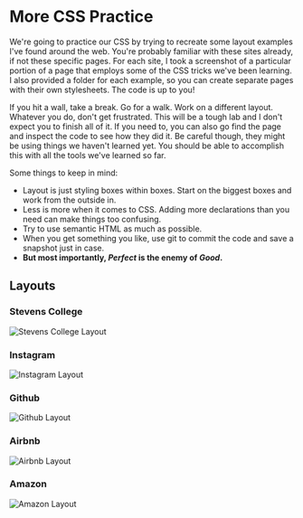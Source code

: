 # More CSS Practice

We're going to practice our CSS by trying to recreate some layout examples I've found around the web. You're probably familiar with these sites already, if not these specific pages. For each site, I took a screenshot of a particular portion of a page that employs some of the CSS tricks we've been learning. I also provided a folder for each example, so you can create separate pages with their own stylesheets. The code is up to you!

If you hit a wall, take a break. Go for a walk. Work on a different layout. Whatever you do, don't get frustrated. This will be a tough lab and I don't expect you to finish all of it. If you need to, you can also go find the page and inspect the code to see how they did it. Be careful though, they might be using things we haven't learned yet. You should be able to accomplish this with all the tools we've learned so far.

Some things to keep in mind:
- Layout is just styling boxes within boxes. Start on the biggest boxes and work from the outside in.
- Less is more when it comes to CSS. Adding more declarations than you need can make things too confusing.
- Try to use semantic HTML as much as possible.
- When you get something you like, use git to commit the code and save a snapshot just in case.
- **But most importantly, *Perfect* is the enemy of *Good*.**


## Layouts

### Stevens College

![Stevens College Layout](stevens-college/example.png)

### Instagram

![Instagram Layout](instagram/example.png)

### Github

![Github Layout](github/example.png)

### Airbnb

![Airbnb Layout](airbnb/example.png)

### Amazon

![Amazon Layout](amazon/example.png)
